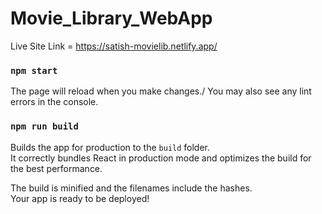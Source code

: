 # Movie_Library_WebApp
Live Site Link = https://satish-movielib.netlify.app/

### `npm start`

The page will reload when you make changes./
You may also see any lint errors in the console.

### `npm run build`

Builds the app for production to the `build` folder.\
It correctly bundles React in production mode and optimizes the build for the best performance.

The build is minified and the filenames include the hashes.\
Your app is ready to be deployed!

